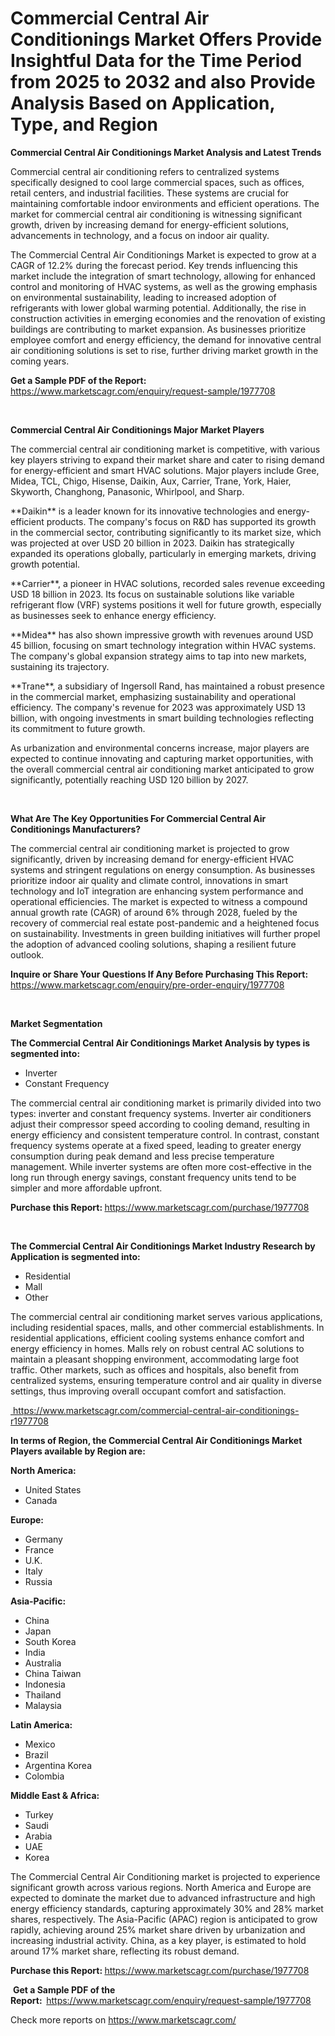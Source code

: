 <p><h1>Commercial Central Air Conditionings Market Offers Provide Insightful Data for the Time Period from 2025 to 2032 and also Provide Analysis Based on Application, Type, and Region</h1></p><p><strong>Commercial Central Air Conditionings Market Analysis and Latest Trends</strong></p>
<p><p>Commercial central air conditioning refers to centralized systems specifically designed to cool large commercial spaces, such as offices, retail centers, and industrial facilities. These systems are crucial for maintaining comfortable indoor environments and efficient operations. The market for commercial central air conditioning is witnessing significant growth, driven by increasing demand for energy-efficient solutions, advancements in technology, and a focus on indoor air quality.</p><p>The Commercial Central Air Conditionings Market is expected to grow at a CAGR of 12.2% during the forecast period. Key trends influencing this market include the integration of smart technology, allowing for enhanced control and monitoring of HVAC systems, as well as the growing emphasis on environmental sustainability, leading to increased adoption of refrigerants with lower global warming potential. Additionally, the rise in construction activities in emerging economies and the renovation of existing buildings are contributing to market expansion. As businesses prioritize employee comfort and energy efficiency, the demand for innovative central air conditioning solutions is set to rise, further driving market growth in the coming years.</p></p>
<p><strong>Get a Sample PDF of the Report:&nbsp;</strong> <a href="https://www.marketscagr.com/enquiry/request-sample/1977708?utm_campaign=2031&utm_medium=2&utm_source=Github&utm_content=ia&utm_term=01032025&utm_id=commercial-central-air-conditionings">https://www.marketscagr.com/enquiry/request-sample/1977708</a></p>
<p>&nbsp;</p>
<p><strong>Commercial Central Air Conditionings Major Market Players</strong></p>
<p><p>The commercial central air conditioning market is competitive, with various key players striving to expand their market share and cater to rising demand for energy-efficient and smart HVAC solutions. Major players include Gree, Midea, TCL, Chigo, Hisense, Daikin, Aux, Carrier, Trane, York, Haier, Skyworth, Changhong, Panasonic, Whirlpool, and Sharp.</p><p>**Daikin** is a leader known for its innovative technologies and energy-efficient products. The company's focus on R&D has supported its growth in the commercial sector, contributing significantly to its market size, which was projected at over USD 20 billion in 2023. Daikin has strategically expanded its operations globally, particularly in emerging markets, driving growth potential.</p><p>**Carrier**, a pioneer in HVAC solutions, recorded sales revenue exceeding USD 18 billion in 2023. Its focus on sustainable solutions like variable refrigerant flow (VRF) systems positions it well for future growth, especially as businesses seek to enhance energy efficiency.</p><p>**Midea** has also shown impressive growth with revenues around USD 45 billion, focusing on smart technology integration within HVAC systems. The company's global expansion strategy aims to tap into new markets, sustaining its trajectory.</p><p>**Trane**, a subsidiary of Ingersoll Rand, has maintained a robust presence in the commercial market, emphasizing sustainability and operational efficiency. The company's revenue for 2023 was approximately USD 13 billion, with ongoing investments in smart building technologies reflecting its commitment to future growth.</p><p>As urbanization and environmental concerns increase, major players are expected to continue innovating and capturing market opportunities, with the overall commercial central air conditioning market anticipated to grow significantly, potentially reaching USD 120 billion by 2027.</p></p>
<p>&nbsp;</p>
<p><strong>What Are The Key Opportunities For Commercial Central Air Conditionings Manufacturers?</strong></p>
<p><p>The commercial central air conditioning market is projected to grow significantly, driven by increasing demand for energy-efficient HVAC systems and stringent regulations on energy consumption. As businesses prioritize indoor air quality and climate control, innovations in smart technology and IoT integration are enhancing system performance and operational efficiencies. The market is expected to witness a compound annual growth rate (CAGR) of around 6% through 2028, fueled by the recovery of commercial real estate post-pandemic and a heightened focus on sustainability. Investments in green building initiatives will further propel the adoption of advanced cooling solutions, shaping a resilient future outlook.</p></p>
<p><strong>Inquire or Share Your Questions If Any Before Purchasing This Report:</strong> <a href="https://www.marketscagr.com/enquiry/pre-order-enquiry/1977708?utm_campaign=2031&utm_medium=2&utm_source=Github&utm_content=ia&utm_term=01032025&utm_id=commercial-central-air-conditionings">https://www.marketscagr.com/enquiry/pre-order-enquiry/1977708</a></p>
<p>&nbsp;</p>
<p><strong>Market Segmentation</strong></p>
<p><strong>The Commercial Central Air Conditionings Market Analysis by types is segmented into:</strong></p>
<p><ul><li>Inverter</li><li>Constant Frequency</li></ul></p>
<p><p>The commercial central air conditioning market is primarily divided into two types: inverter and constant frequency systems. Inverter air conditioners adjust their compressor speed according to cooling demand, resulting in energy efficiency and consistent temperature control. In contrast, constant frequency systems operate at a fixed speed, leading to greater energy consumption during peak demand and less precise temperature management. While inverter systems are often more cost-effective in the long run through energy savings, constant frequency units tend to be simpler and more affordable upfront.</p></p>
<p><strong>Purchase this Report:&nbsp;</strong><a href="https://www.marketscagr.com/purchase/1977708?utm_campaign=2031&utm_medium=2&utm_source=Github&utm_content=ia&utm_term=01032025&utm_id=commercial-central-air-conditionings">https://www.marketscagr.com/purchase/1977708</a></p>
<p>&nbsp;</p>
<p><strong>The Commercial Central Air Conditionings Market Industry Research by Application is segmented into:</strong></p>
<p><ul><li>Residential</li><li>Mall</li><li>Other</li></ul></p>
<p><p>The commercial central air conditioning market serves various applications, including residential spaces, malls, and other commercial establishments. In residential applications, efficient cooling systems enhance comfort and energy efficiency in homes. Malls rely on robust central AC solutions to maintain a pleasant shopping environment, accommodating large foot traffic. Other markets, such as offices and hospitals, also benefit from centralized systems, ensuring temperature control and air quality in diverse settings, thus improving overall occupant comfort and satisfaction.</p></p>
<p><a href="https://www.marketscagr.com/commercial-central-air-conditionings-r1977708?utm_campaign=2031&utm_medium=2&utm_source=Github&utm_content=ia&utm_term=01032025&utm_id=commercial-central-air-conditionings">&nbsp;https://www.marketscagr.com/commercial-central-air-conditionings-r1977708</a></p>
<p><strong>In terms of Region, the Commercial Central Air Conditionings Market Players available by Region are:</strong></p>
<p>
    <p> <strong> North America: </strong>
        <ul>
            <li>United States</li>
            <li>Canada</li>
        </ul>
        </p> 
    <p> <strong> Europe: </strong>
        <ul>
            <li>Germany</li>
            <li>France</li>
            <li>U.K.</li>
            <li>Italy</li>
            <li>Russia</li>
        </ul>
        </p> 
    <p> <strong> Asia-Pacific: </strong>
        <ul>
            <li>China</li>
            <li>Japan</li>
            <li>South Korea</li>
            <li>India</li>
            <li>Australia</li>
            <li>China Taiwan</li>
            <li>Indonesia</li>
            <li>Thailand</li>
            <li>Malaysia</li>
        </ul>
        </p> 
    <p> <strong> Latin America: </strong>
        <ul>
            <li>Mexico</li>
            <li>Brazil</li>
            <li>Argentina Korea</li>
            <li>Colombia</li>
        </ul>
        </p> 
    <p> <strong> Middle East & Africa: </strong>
        <ul>
            <li>Turkey</li>
            <li>Saudi</li>
            <li>Arabia</li>
            <li>UAE</li>
            <li>Korea</li>
        </ul>
    </p>
    </p>
<p><p>The Commercial Central Air Conditioning market is projected to experience significant growth across various regions. North America and Europe are expected to dominate the market due to advanced infrastructure and high energy efficiency standards, capturing approximately 30% and 28% market shares, respectively. The Asia-Pacific (APAC) region is anticipated to grow rapidly, achieving around 25% market share driven by urbanization and increasing industrial activity. China, as a key player, is estimated to hold around 17% market share, reflecting its robust demand.</p></p>
<p><strong>Purchase this Report: </strong><a href="https://www.marketscagr.com/purchase/1977708?utm_campaign=2031&utm_medium=2&utm_source=Github&utm_content=ia&utm_term=01032025&utm_id=commercial-central-air-conditionings">https://www.marketscagr.com/purchase/1977708</a></p>
<p>&nbsp;<strong>Get a Sample PDF of the Report:&nbsp;&nbsp;</strong><a href="https://www.marketscagr.com/enquiry/request-sample/1977708?utm_campaign=2031&utm_medium=2&utm_source=Github&utm_content=ia&utm_term=01032025&utm_id=commercial-central-air-conditionings">https://www.marketscagr.com/enquiry/request-sample/1977708</a></p>
<p><strong></strong></p>
<p>Check more reports on <a href="https://www.marketscagr.com/?utm_campaign=2031&utm_medium=2&utm_source=Github&utm_content=ia&utm_term=01032025&utm_id=commercial-central-air-conditionings">https://www.marketscagr.com/</a></p>